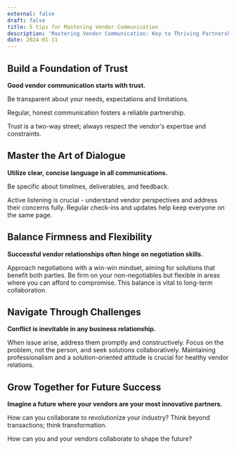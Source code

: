 ```yaml
---
external: false
draft: false
title: 5 tips for Mastering Vendor Communication
description: 'Mastering Vendor Communication: Key to Thriving Partnerships'
date: 2024-01-11
---
```


## Build a Foundation of Trust

**Good vendor communication starts with trust.**

Be transparent about your needs, expectations and limitations.

Regular, honest communication fosters a reliable partnership.

Trust is a two-way street; always respect the vendor's expertise and constraints.

## Master the Art of Dialogue

**Utilize clear, concise language in all communications.**

Be specific about timelines, deliverables, and feedback.

Active listening is crucial - understand vendor perspectives and address their concerns fully. Regular check-ins and updates help keep everyone on the same page.

## Balance Firmness and Flexibility

**Successful vendor relationships often hinge on negotiation skills.**

Approach negotiations with a win-win mindset, aiming for solutions that benefit both parties. Be firm on your non-negotiables but flexible in areas where you can afford to compromise. This balance is vital to long-term collaboration.

## Navigate Through Challenges

**Conflict is inevitable in any business relationship.**

When issue arise, address them promptly and constructively. Focus on the problem, not the person, and seek solutions collaboratively. Maintaining professionalism and a solution-oriented attitude is crucial for healthy vendor relations.

## Grow Together for Future Success

**Imagine a future where your vendors are your most innovative partners.**

How can you collaborate to revolutionize your industry? Think beyond transactions; think transformation.

How can you and your vendors collaborate to shape the future?

